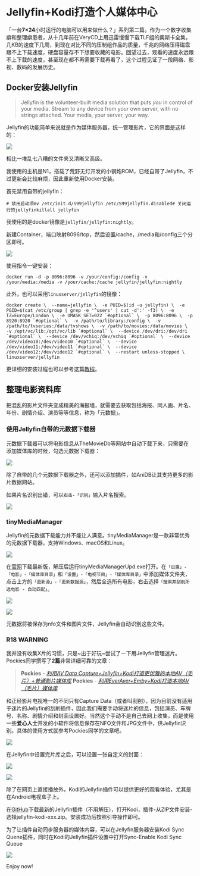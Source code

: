 # Jellyfin+Kodi打造个人媒体中心

「一台**7×24**小时运行的电脑可以用来做什么？」系列第二篇。作为一个数字收集癖和整理癖患者，从十几年前在VeryCD上用迅雷慢慢下载TLF组的奥斯卡全集，几KB的速度下几周，到现在对比不同的压制组作品的质量，千兆的网络压得磁盘跟不上下载速度，硬盘容量存不下想要收藏的电影。回望过去，观看的速度永远跟不上下载的速度，甚至现在都不再需要下载再看了，这个过程见证了一段网络、影视、数码的发展历史。

## Docker安装Jellyfin

> Jellyfin is the volunteer-built media solution that puts _you_ in control of your media. Stream to any device from your own server, with no strings attached. Your media, your server, your way.

Jellyfin的功能简单来说就是作为媒体服务器，统一管理影片，它的界面是这样的：

![](https://jellyfin.org/images/screenshots/home_full.png)

相比一堆乱七八糟的文件夹又清晰又高级。

我使用的主机是N1，搭载了荒野无灯开发的小钢炮ROM，已经自带了Jellyfin，不过更新会比较麻烦，因此重新使用Docker安装。

首先禁用自带的jellyfin：

```
# 禁用启动项mv /etc/init.d/S99jellyfin /etc/S99jellyfin.disabled# 关闭运行的jellyfinkillall jellyfin
```

我使用的是docker镜像是`jellyfin/jellyfin:nightly`。

新建Container，端口映射8096/tcp，然后设置/cache，/media和/config三个分区即可。

![](https://raw.githubusercontent.com/Igloo302/igloo302.github.io/master/images/dockerjellyfin.png)

使用指令一键安装：

```
docker run -d -p 8096:8096 -v /your/config:/config -v /your/media:/media -v /your/cache:/cache jellyfin/jellyfin:nightly
```

此外，也可以采用`linuxserver/jellyfin`的镜像：

```
docker create \  --name=jellyfin \  -e PUID=$(id -u jellyfin) \  -e PGID=$(cat /etc/group | grep -e '^users' | cut -d':' -f3) \  -e TZ=Europe/London \  -e UMASK_SET=022 `#optional` \  -p 8096:8096 \  -p 8920:8920 `#optional` \  -v /path/to/library:/config \  -v /path/to/tvseries:/data/tvshows \  -v /path/to/movies:/data/movies \  -v /opt/vc/lib:/opt/vc/lib `#optional` \  --device /dev/dri:/dev/dri `#optional` \  --device /dev/vchiq:/dev/vchiq `#optional` \  --device /dev/video10:/dev/video10 `#optional` \  --device /dev/video11:/dev/video11 `#optional` \  --device /dev/video12:/dev/video12 `#optional` \  --restart unless-stopped \  linuxserver/jellyfin
```

更详细的安装过程也可以参考这篇[教程](https://post.smzdm.com/p/a6lnxg3g/)。

## 整理电影资料库

把混乱的影片文件夹变成精美的海报墙，就需要去获取包括海报、同人画、片名、年份、剧情介绍、演员等等信息，称为「元数据」。

### 使用Jellyfin自带的元数据下载器

元数据下载器可以将电影信息从TheMovieDb等网站中自动下载下来，只需要在添加媒体库的时候，勾选元数据下载器：

![](https://raw.githubusercontent.com/Igloo302/igloo302.github.io/master/images/jellyfinmetadata.png)

除了自带的几个元数据下载器之外，还可以添加插件，如AniDB让其支持更多的影片数据网站。

如果片名识别出错，可以`右击-「识别」`输入片名搜索。

![](https://raw.githubusercontent.com/Igloo302/igloo302.github.io/master/images/jellyfin.png)

### tinyMediaManager

Jellyfin的元数据下载能力并不能让人满意。tinyMediaManager是一款非常优秀的元数据下载器，支持Windows、macOS和Linux。

![](https://raw.githubusercontent.com/Igloo302/igloo302.github.io/master/images/tmm.png)

在[官网](http://release.tinymediamanager.org/)下载最新版，解压后运行tinyMediaManagerUpd.exe打开。在`「设置」-「电影」-「媒体库目录」`和`「设置」-「电视节目」-「媒体库目录」`中添加媒体文件夹，点击上方的`「更新源」-「更新数据源」`，然后全选所有电影，右击选择`「搜索并刮削所选电影 - 自动匹配」`。

![](https://raw.githubusercontent.com/Igloo302/igloo302.github.io/master/images/tmm1.png)

![](https://raw.githubusercontent.com/Igloo302/igloo302.github.io/master/images/tmm2.png)

元数据将被保存为nfo文件和图片文件，Jellyfin会自动识别这些文件。

### R18 WARNING

我并没有收集X片的习惯，只是~出于好玩~尝试了一下用Jellyfin管理迷片。Pockies同学撰写了**2篇**非常详细可靠的文章：

> **Pockies** - [_利用AV Data Capture+Jellyfin+Kodi打造更优雅的本地AV（毛片）+普通影片媒体库_](https://pockies.github.io/2020/01/09/av-data-capture-jellyfin-kodi/) **Pockies** - [_利用EverAver+Emby+Kodi打造本地AV（毛片）媒体库_](https://pockies.github.io/2019/03/25/everaver-emby-kodi/)

和正经影片电视唯一的不同只有Capture Data（或者叫刮削），因为目前没有适用于迷片的Jellyfin的刮削插件，因此我们需要手动将迷片的信息，包括演员、车牌号、名称、剧情介绍和封面设置好。当然这个手动不是自己去网上收集，而是使用一些**爱心人士**开发的小软件将信息保存在NFO文件和JPG文件中，供Jellyfin识别。具体的使用方式就参考Pockies同学的文章吧。

![](https://raw.githubusercontent.com/Igloo302/igloo302.github.io/master/images/R18Library.png)

在Jellyfin中设置完片库之后，可以设置一张自定义的封面：

![](https://raw.githubusercontent.com/Igloo302/igloo302.github.io/master/images/R18Cover.png)

![](https://raw.githubusercontent.com/Igloo302/igloo302.github.io/master/images/R18Cover2.png)

除了在网页上直接播放外，Kodi的Jellyfin插件可以提供更好的观看体验，尤其是在Android电视盒子上。

在[GitHub](https://github.com/jellyfin/jellyfin-kodi/releases)下载最新的Jellyfin插件（不用解压），打开Kodi，插件-从ZIP文件安装-选择jellyfin-kodi-xxx.zip。安装成功后按照引导操作即可。

为了让插件自动同步服务器的媒体内容，可以在Jellyfin服务器安装Kodi Sync Quene插件，同时在Kodi的Jellyfin插件设置中打开Sync-Enable Kodi Sync Queue

![](https://raw.githubusercontent.com/Igloo302/igloo302.github.io/master/images/Kodi+Jellyfin.png)

Enjoy now!